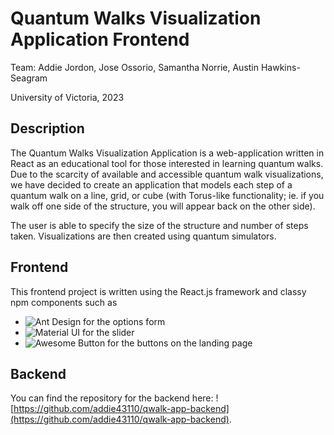 # Quantum Walks Visualization Application Frontend
Team: Addie Jordon, Jose Ossorio, Samantha Norrie, Austin Hawkins-Seagram

University of Victoria, 2023

## Description

The Quantum Walks Visualization Application is a web-application written in React as an educational tool for those interested in learning quantum walks. Due to the scarcity of available and accessible quantum walk visualizations, we have decided to create an application that models each step of a quantum walk on a line, grid, or cube (with Torus-like functionality; ie. if you walk off one side of the structure, you will appear back on the other side).

The user is able to specify the size of the structure and number of steps taken. Visualizations are then created using quantum simulators.

## Frontend

This frontend project is written using the React.js framework and classy npm components such as

- ![Ant Design](https://ant.design) for the options form
- ![Material UI](https://mui.com) for the slider
- ![Awesome Button](https://github.com/rcaferati/react-awesome-button) for the buttons on the landing page

## Backend

You can find the repository for the backend here: ![https://github.com/addie43110/qwalk-app-backend](https://github.com/addie43110/qwalk-app-backend).